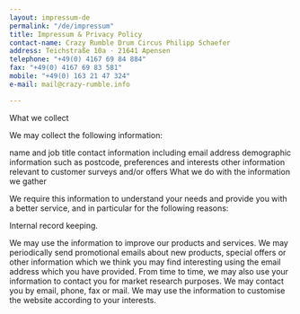 ```yaml
---
layout: impressum-de
permalink: "/de/impressum"
title: Impressum & Privacy Policy
contact-name: Crazy Rumble Drum Circus Philipp Schaefer
address: Teichstraße 10a · 21641 Apensen
telephone: "+49(0) 4167 69 84 884"
fax: "+49(0) 4167 69 83 581"
mobile: "+49(0) 163 21 47 324"
e-mail: mail@crazy-rumble.info

---
```

What we collect

We may collect the following information:

name and job title
contact information including email address
demographic information such as postcode, preferences and interests
other information relevant to customer surveys and/or offers
What we do with the information we gather

We require this information to understand your needs and provide you with a better service, and in particular for the following reasons:

Internal record keeping.

We may use the information to improve our products and services.
We may periodically send promotional emails about new products, special offers or other information which we think you may find interesting using the email address which you have provided.
From time to time, we may also use your information to contact you for market research purposes. We may contact you by email, phone, fax or mail. We may use the information to customise the website according to your interests.
